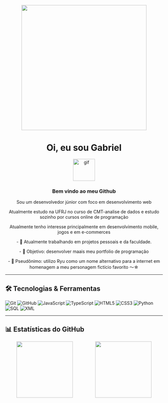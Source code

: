 <p align="center">
  <img src="https://64.media.tumblr.com/6f28c02739149306c775e1d027edfb1a/tumblr_patorchsbX1vjxiz1o1_400.gifv" width="400" />
</p>

<h1 align="center"> Oi, eu sou Gabriel</h1>
<p align="center">
  <a href="xxxxxx">
    <img src="https://i.imgur.com/kbxJESx.gif" width="70" alt="gif">
  </a>
</p>
<h3 align="center">Bem vindo ao meu Github</h3>

<p align="center">Sou um desenvolvedor júnior com foco em desenvolvimento web </p>

  <p align="center">Atualmente estudo na UFRJ no curso de CMT-analise de dados e estudo sozinho por cursos online de programação</p>

<p align="center">Atualmente tenho interesse principalmente em desenvolvimento mobile, jogos e em e-commerces</p>

<p align="center">- 💼 Atualmente trabalhando em projetos pessoais e da faculdade.</p>

<p align="center">- 🎯 Objetivo: desenvolver maais meu portfolio de programação </p>

<p align="center">- 🤖 Pseudônimo: utilizo Ryu como um nome alternativo para a internet em homenagem a meu personagem fictício favorito ～☆</p>


---

##            🛠️ Tecnologias & Ferramentas 
![Git](https://img.shields.io/badge/-Git-F05032?style=flat&logo=git&logoColor=white)
![GitHub](https://img.shields.io/badge/-GitHub-181717?style=flat&logo=github)
![JavaScript](https://img.shields.io/badge/-JavaScript-F7DF1E?style=flat&logo=javascript&logoColor=black)
![TypeScript](https://img.shields.io/badge/-TypeScript-3178C6?style=flat&logo=typescript&logoColor=white)
![HTML5](https://img.shields.io/badge/-HTML5-E34F26?style=flat&logo=html5&logoColor=white)
![CSS3](https://img.shields.io/badge/-CSS3-1572B6?style=flat&logo=css3)
![Python](https://img.shields.io/badge/-Python-3776AB?style=flat&logo=python&logoColor=white)
![SQL](https://img.shields.io/badge/-SQL-336791?style=flat&logo=postgresql&logoColor=white)
![XML](https://img.shields.io/badge/-XML-8A2BE2?style=flat&logo=w3c&logoColor=white)

---

 ##           📊 Estatísticas do GitHub 

<div style="display: flex; justify-content: space-around;">
    <img height="180em" src="https://github-readme-stats.vercel.app/api?username=ryuclover&show_icons=true&layout=compact&theme=radical&cache_seconds=3600"/>
    <img height="180em" src="https://github-readme-stats.vercel.app/api/top-langs/?username=ryuclover&layout=compact&theme=radical&cache_seconds=3600"/>
</div>

